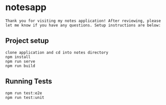# notesapp

```
Thank you for visiting my notes application! After reviewing, please let me know if you have any questions. Setup instructions are below:
```

## Project setup

```
clone application and cd into notes directory
npm install
npm run serve
npm run build
```

## Running Tests

```
npm run test:e2e
npm run test:unit
```


